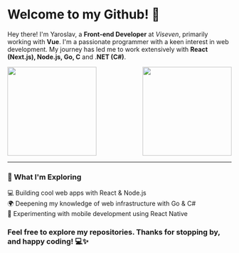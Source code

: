 # Welcome to my Github! 👋

Hey there! I'm Yaroslav, a __Front-end Developer__ at _Viseven_, primarily working with __Vue__. 
I'm a passionate programmer with a keen interest in web development. My journey has led me to work extensively with __React (Next.js), Node.js, Go, C__ and .__NET (C#)__.

<div style="display: flex; justify-content: space-between; align-items: center;">
  <picture>
    <source
      srcset="https://github-readme-stats.vercel.app/api?username=yarlaw&theme=dark&bg_color=00000000&border_color=30363d&title_color=428ff2"
      media="(prefers-color-scheme: dark)"
    />
    <source
      srcset="https://github-readme-stats.vercel.app/api?username=yarlaw&theme=light&bg_color=00000000"
      media="(prefers-color-scheme: light), (prefers-color-scheme: no-preference)"
    />
    <img height="200px" align="center" style="min-height: 200px" src="https://github-readme-stats.vercel.app/api?username=Yaroslaw07&langs_count=8&layout=compact" />
  </picture>
  
  <picture>
    <source
      srcset="https://github-readme-stats.vercel.app/api/top-langs/?username=yarlaw&langs_count=8&layout=compact&theme=dark&bg_color=00000000&border_color=30363d&title_color=428ff2"
      media="(prefers-color-scheme: dark)"
    />
    <source
      srcset="https://github-readme-stats.vercel.app/api/top-langs/?username=yarlaw&langs_count=8&layout=compact&theme=light&bg_color=00000000"
      media="(prefers-color-scheme: light), (prefers-color-scheme: no-preference)"
    />
    <img height="200px" align="center" style="min-height: 200px" src="https://github-readme-stats.vercel.app/api/top-langs/?username=Yaroslaw07&langs_count=8&layout=compact" />
  </picture>

    
</div>

---

### 🚀 What I'm Exploring

💻 Building cool web apps with React & Node.js\
🌍 Deepening my knowledge of web infrastructure with Go & C#\
📱 Experimenting with mobile development using React Native

### Feel free to explore my repositories. Thanks for stopping by, and happy coding! 💻✨
